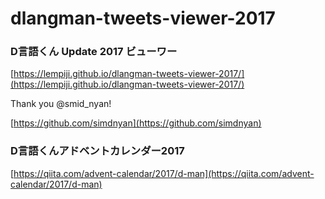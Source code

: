 # dlangman-tweets-viewer-2017

### D言語くん Update 2017 ビューワー 

[https://lempiji.github.io/dlangman-tweets-viewer-2017/](https://lempiji.github.io/dlangman-tweets-viewer-2017/)

Thank you @smid_nyan!

[https://github.com/simdnyan](https://github.com/simdnyan)

### D言語くんアドベントカレンダー2017

[https://qiita.com/advent-calendar/2017/d-man](https://qiita.com/advent-calendar/2017/d-man)
